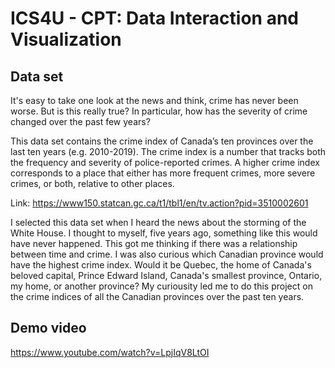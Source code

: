 
# ICS4U - CPT: Data Interaction and Visualization

## Data set
It's easy to take one look at the news and think, crime has never been worse. But is this really true? In particular, how has the severity of crime changed over the past few years?

This data set contains the crime index of Canada’s ten provinces over the last ten years (e.g. 2010-2019). The crime index is a number that tracks both the frequency and severity of police-reported crimes. A higher crime index corresponds to a place that either has more frequent crimes, more severe crimes, or both, relative to other places.

Link: <a href = "https://www150.statcan.gc.ca/t1/tbl1/en/tv.action?pid=3510002601"> https://www150.statcan.gc.ca/t1/tbl1/en/tv.action?pid=3510002601
  
I selected this data set when I heard the news about the storming of the White House. I thought to myself, five years ago, something like this would have never happened. This got me thinking if there was a relationship between time and crime. I was also curious which Canadian province would have the highest crime index. Would it be Quebec, the home of Canada's beloved capital, Prince Edward Island, Canada's smallest province, Ontario, my home, or another province? My curiousity led me to do this project on the crime indices of all the Canadian provinces over the past ten years. 

## Demo video
https://www.youtube.com/watch?v=LpjIqV8LtOI
